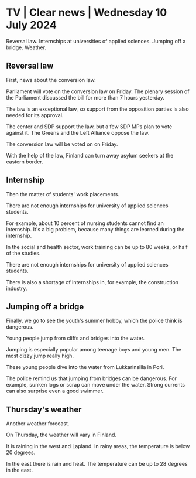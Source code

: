 # TV \| Clear news \| Wednesday 10 July 2024

Reversal law. Internships at universities of applied sciences. Jumping off a bridge. Weather.

## Reversal law

First, news about the conversion law.

Parliament will vote on the conversion law on Friday. The plenary session of the Parliament discussed the bill for more than 7 hours yesterday.

The law is an exceptional law, so support from the opposition parties is also needed for its approval.

The center and SDP support the law, but a few SDP MPs plan to vote against it. The Greens and the Left Alliance oppose the law.

The conversion law will be voted on on Friday.

With the help of the law, Finland can turn away asylum seekers at the eastern border.

## Internship

Then the matter of students' work placements.

There are not enough internships for university of applied sciences students.

For example, about 10 percent of nursing students cannot find an internship. It's a big problem, because many things are learned during the internship.

In the social and health sector, work training can be up to 80 weeks, or half of the studies.

There are not enough internships for university of applied sciences students.

There is also a shortage of internships in, for example, the construction industry.

## Jumping off a bridge

Finally, we go to see the youth's summer hobby, which the police think is dangerous.

Young people jump from cliffs and bridges into the water.

Jumping is especially popular among teenage boys and young men. The most dizzy jump really high.

These young people dive into the water from Lukkarinsilla in Pori.

The police remind us that jumping from bridges can be dangerous. For example, sunken logs or scrap can move under the water. Strong currents can also surprise even a good swimmer.

## Thursday's weather

Another weather forecast.

On Thursday, the weather will vary in Finland.

It is raining in the west and Lapland. In rainy areas, the temperature is below 20 degrees.

In the east there is rain and heat. The temperature can be up to 28 degrees in the east.
